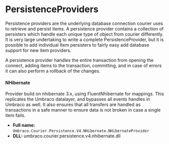 # PersistenceProviders
Persistence providers are the underlying database connection courier uses to retrieve and persist items. A persistence provider contains a collection of persisters which handle each unique type of object from courier differently. It is very large undertaking to write a complete PersistenceProvider, but it is possible to add individual Item persisters to fairly easy add database support for new item providers.

A persistence provider handles the entire transaction from opening the connect, adding items to the transaction, committing, and in case of errors it can also perform a rollback of the changes. 

#### NHibernate
Provider build on nhibernate 3.x, using FluentNhibernate for mappings. This replicates the Umbraco datalayer, and bypasses all events handles in Umbraco as well. It also ensures that all transfers are handled as transactions in a safe manner to ensure data is not broken in case a single item fails.

* **Full name:** `Umbraco.Courier.Persistence.V4.NHibernate.NHibernateProvider`
* **DLL:** umbraco.courier.persistence.v4.nhibernate.dll
